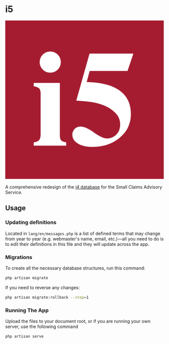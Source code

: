 # i5
![i5 logo](/public/images/logo.png "i5")

A comprehensive redesign of the [i4 database](https://github.com/scasBot/i4) for the Small Claims Advisory Service.

## Usage

### Updating definitions  
Located in `lang/en/messages.php` is a list of defined terms that may change from year to year (e.g. webmaster's name, email, etc.)—all you need to do is to edit their definitions in this file and they will update across the app.

### Migrations  
To create all the necessary database structures, run this command:

```sh
php artisan migrate
```

If you need to reverse any changes:  

```sh
php artisan migrate:rollback --step=1
```

### Running The App  
Upload the files to your document root, or if you are running your own server, use the following command  

```sh
php artisan serve
```


